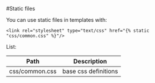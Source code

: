 #Static files

You can use static files in templates with:
```
<link rel="stylesheet" type="text/css" href="{% static "css/common.css" %}"/>
```

List:

| Path | Description |
|---|---|
| css/common.css | base css definitions|

